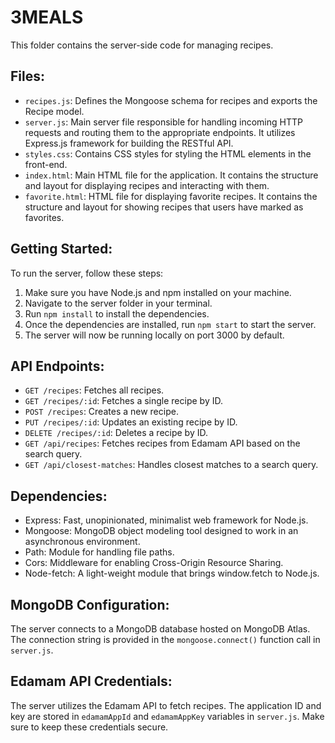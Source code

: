 # 3MEALS

This folder contains the server-side code for managing recipes.

## Files:
- `recipes.js`: Defines the Mongoose schema for recipes and exports the Recipe model.
- `server.js`: Main server file responsible for handling incoming HTTP requests and routing them to the appropriate endpoints. It utilizes Express.js framework for building the RESTful API.
- `styles.css`: Contains CSS styles for styling the HTML elements in the front-end.
- `index.html`: Main HTML file for the application. It contains the structure and layout for displaying recipes and interacting with them.
- `favorite.html`: HTML file for displaying favorite recipes. It contains the structure and layout for showing recipes that users have marked as favorites.

## Getting Started:
To run the server, follow these steps:
1. Make sure you have Node.js and npm installed on your machine.
2. Navigate to the server folder in your terminal.
3. Run `npm install` to install the dependencies.
4. Once the dependencies are installed, run `npm start` to start the server.
5. The server will now be running locally on port 3000 by default.

## API Endpoints:
- `GET /recipes`: Fetches all recipes.
- `GET /recipes/:id`: Fetches a single recipe by ID.
- `POST /recipes`: Creates a new recipe.
- `PUT /recipes/:id`: Updates an existing recipe by ID.
- `DELETE /recipes/:id`: Deletes a recipe by ID.
- `GET /api/recipes`: Fetches recipes from Edamam API based on the search query.
- `GET /api/closest-matches`: Handles closest matches to a search query.

## Dependencies:
- Express: Fast, unopinionated, minimalist web framework for Node.js.
- Mongoose: MongoDB object modeling tool designed to work in an asynchronous environment.
- Path: Module for handling file paths.
- Cors: Middleware for enabling Cross-Origin Resource Sharing.
- Node-fetch: A light-weight module that brings window.fetch to Node.js.

## MongoDB Configuration:
The server connects to a MongoDB database hosted on MongoDB Atlas. The connection string is provided in the `mongoose.connect()` function call in `server.js`.

## Edamam API Credentials:
The server utilizes the Edamam API to fetch recipes. The application ID and key are stored in `edamamAppId` and `edamamAppKey` variables in `server.js`. Make sure to keep these credentials secure.
